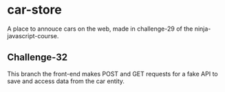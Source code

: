 # car-store
A place to annouce cars on the web, made in challenge-29 of the ninja-javascript-course.

## Challenge-32
This branch the front-end makes POST and GET requests for a fake API to save and access data from the car entity. 


